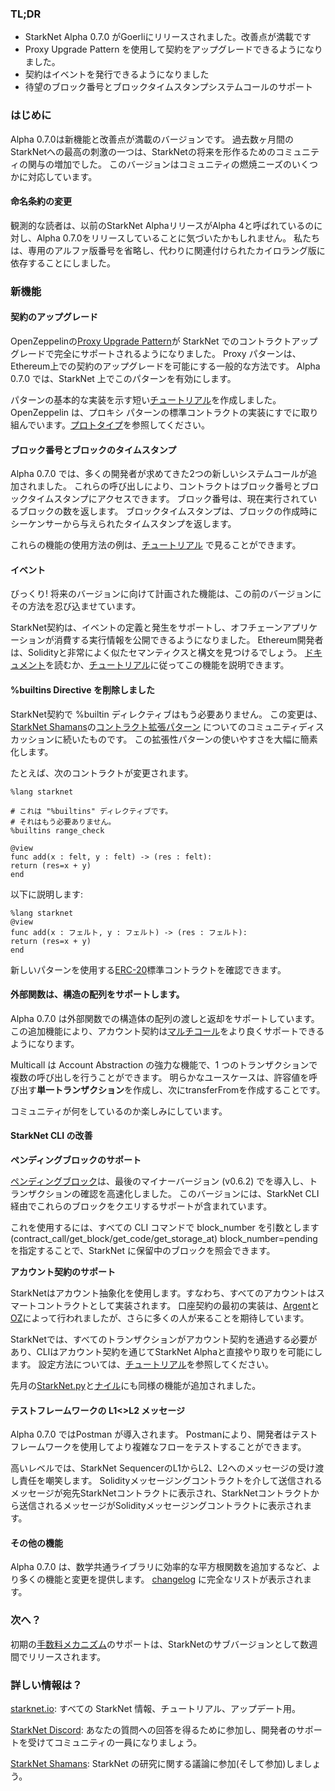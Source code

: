 ### TL;DR

* StarkNet Alpha 0.7.0 がGoerliにリリースされました。改善点が満載です
* Proxy Upgrade Pattern を使用して契約をアップグレードできるようになりました。
* 契約はイベントを発行できるようになりました
* 待望のブロック番号とブロックタイムスタンプシステムコールのサポート

### はじめに

Alpha 0.7.0は新機能と改善点が満載のバージョンです。 過去数ヶ月間のStarkNetへの最高の刺激の一つは、StarkNetの将来を形作るためのコミュニティの関与の増加でした。 このバージョンはコミュニティの燃焼ニーズのいくつかに対応しています。

#### 命名条約の変更

観測的な読者は、以前のStarkNet AlphaリリースがAlpha 4と呼ばれているのに対し、Alpha 0.7.0をリリースしていることに気づいたかもしれません。 私たちは、専用のアルファ版番号を省略し、代わりに関連付けられたカイロラング版に依存することにしました。

### 新機能

#### 契約のアップグレード

OpenZeppelinの[Proxy Upgrade Pattern](https://docs.openzeppelin.com/upgrades-plugins/1.x/proxies)が StarkNet でのコントラクトアップグレードで完全にサポートされるようになりました。 Proxy パターンは、Ethereum上での契約のアップグレードを可能にする一般的な方法です。 Alpha 0.7.0 では、StarkNet 上でこのパターンを有効にします。

パターンの基本的な実装を示す短い[チュートリアル](https://starknet.io/docs/hello_starknet/default_entrypoint.html)を作成しました。OpenZeppelin は、プロキシ パターンの標準コントラクトの実装にすでに取り組んでいます。[プロトタイプ](https://github.com/OpenZeppelin/cairo-contracts/pull/129)を参照してください。

#### ブロック番号とブロックのタイムスタンプ

Alpha 0.7.0 では、多くの開発者が求めてきた2つの新しいシステムコールが追加されました。 これらの呼び出しにより、コントラクトはブロック番号とブロックタイムスタンプにアクセスできます。 ブロック番号は、現在実行されているブロックの数を返します。 ブロックタイムスタンプは、ブロックの作成時にシーケンサーから与えられたタイムスタンプを返します。

これらの機能の使用方法の例は、[チュートリアル](https://starknet.io/docs/hello_starknet/more_features.html#block-number-and-timestamp) で見ることができます。

#### イベント

びっくり! 将来のバージョンに向けて計画された機能は、この前のバージョンにその方法を忍び込ませています。

StarkNet契約は、イベントの定義と発生をサポートし、オフチェーンアプリケーションが消費する実行情報を公開できるようになりました。 Ethereum開発者は、Solidityと非常によく似たセマンティクスと構文を見つけるでしょう。 [ドキュメント](https://starknet.io/documentation/events/)を読むか、[チュートリアル](https://starknet.io/docs/hello_starknet/events.html)に従ってこの機能を説明できます。

#### %builtins Directive を削除しました

StarkNet契約で %builtin ディレクティブはもう必要ありません。 この変更は、[StarkNet Shamans](https://community.starknet.io/t/contract-extensibility-pattern/210)の[コントラクト拡張パターン](https://community.starknet.io/) についてのコミュニティディスカッションに続いたものです。 この拡張性パターンの使いやすさを大幅に簡素化します。

たとえば、次のコントラクトが変更されます。

```
%lang starknet

# これは "%builtins" ディレクティブです。
# それはもう必要ありません。
%builtins range_check

@view
func add(x : felt, y : felt) -> (res : felt):
return (res=x + y)
end
```

以下に説明します:

```
%lang starknet
@view
func add(x : フェルト, y : フェルト) -> (res : フェルト):
return (res=x + y)
end
```

新しいパターンを使用する[ERC-20](https://github.com/OpenZeppelin/cairo-contracts/tree/main/contracts/token)標準コントラクトを確認できます。

#### 外部関数は、構造の配列をサポートします。

Alpha 0.7.0 は外部関数での構造体の配列の渡しと返却をサポートしています。 この追加機能により、アカウント契約は[マルチコール](https://github.com/OpenZeppelin/cairo-contracts/pull/73#discussion_r753535751)をより良くサポートできるようになります。

Multicall は Account Abstraction の強力な機能で、1 つのトランザクションで複数の呼び出しを行うことができます。 明らかなユースケースは、許容値を呼び出す**単一トランザクション**を作成し、次にtransferFromを作成することです。

コミュニティが何をしているのか楽しみにしています。

#### StarkNet CLI の改善

**ペンディングブロックのサポート**

[ペンディングブロック](https://starknet.io/documentation/block-structure-and-hash/#pending_block)は、最後のマイナーバージョン (v0.6.2) で[](https://community.starknet.io/t/cairo-v0-6-2-api-change-pending-block/195)を導入し、トランザクションの確認を高速化しました。 このバージョンには、StarkNet CLI 経由でこれらのブロックをクエリするサポートが含まれています。

これを使用するには、すべての CLI コマンドで block_number を引数とします (contract_call/get_block/get_code/get_storage_at) block_number=pending を指定することで、StarkNet に保留中のブロックを照会できます。

**アカウント契約のサポート**

StarkNetはアカウント抽象化を使用します。すなわち、すべてのアカウントはスマートコントラクトとして実装されます。 口座契約の最初の実装は、[Argent](https://github.com/argentlabs/argent-contracts-starknet)と[OZ](https://github.com/OpenZeppelin/cairo-contracts/blob/main/contracts/Account.cairo)によって行われましたが、さらに多くの人が来ることを期待しています。

StarkNetでは、すべてのトランザクションがアカウント契約を通過する必要があり、CLIはアカウント契約を通じてStarkNet Alphaと直接やり取りを可能にします。 設定方法については、[チュートリアル](https://starknet.io/docs/hello_starknet/account_setup.html#setting-up-a-starknet-account)を参照してください。

先月の[StarkNet.py](https://github.com/software-mansion/starknet.py/)と[ナイル](https://github.com/OpenZeppelin/nile)にも同様の機能が追加されました。

#### テストフレームワークの L1<>L2 メッセージ

Alpha 0.7.0 ではPostman が導入されます。 Postmanにより、開発者はテストフレームワークを使用してより複雑なフローをテストすることができます。

高いレベルでは、StarkNet SequencerのL1からL2、L2へのメッセージの受け渡し責任を嘲笑します。 Solidityメッセージングコントラクトを介して送信されるメッセージが宛先StarkNetコントラクトに表示され、StarkNetコントラクトから送信されるメッセージがSolidityメッセージングコントラクトに表示されます。

#### その他の機能

Alpha 0.7.0 は、数学共通ライブラリに効率的な平方根関数を追加するなど、より多くの機能と変更を提供します。 [changelog](https://github.com/starkware-libs/cairo-lang/releases/tag/v0.7.0) に完全なリストが表示されます。

### 次へ？

初期の[手数料メカニズム](https://community.starknet.io/t/fees-in-starknet-alpha/286/29)のサポートは、StarkNetのサブバージョンとして数週間でリリースされます。

### 詳しい情報は？

[starknet.io](https://starknet.io/): すべての StarkNet 情報、チュートリアル、アップデート用。

[StarkNet Discord](https://discord.gg/uJ9HZTUk2Y): あなたの質問への回答を得るために参加し、開発者のサポートを受けてコミュニティの一員になりましょう。

[StarkNet Shamans](https://community.starknet.io/): StarkNet の研究に関する議論に参加(そして参加)しましょう。